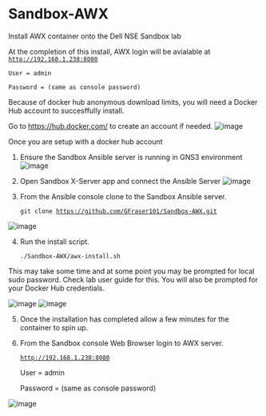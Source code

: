 # Sandbox-AWX
Install AWX container onto the Dell NSE Sandbox lab

At the completion of this install, AWX login will be avialable at
    <code>http://192.168.1.238:8080</code> 

    User = admin

    Password = (same as console password)
    
Because of docker hub anonymous download limits, you will need a Docker Hub account to succesffully install.

Go to https://hub.docker.com/ to create an account if needed.
![image](https://user-images.githubusercontent.com/16183399/158133591-60b78b9b-9772-4c4d-9950-39dafa2ba16c.png)


Once you are setup with a docker hub account

1. Ensure the Sandbox Ansible server is running in GNS3 environment
![image](https://user-images.githubusercontent.com/16183399/158134021-12344cf3-e4bd-49d7-86e4-434210ed808e.png)


2. Open Sandbox X-Server app and connect the Ansible Server
![image](https://user-images.githubusercontent.com/16183399/158134334-029e5b46-8d04-4e74-88c4-9d8c29225731.png)


3. From the Ansible console clone to the Sandbox Ansible server. 

    <code>git clone https://github.com/GFraser101/Sandbox-AWX.git</code>


![image](https://user-images.githubusercontent.com/16183399/158134574-b6dca161-35c7-4fa3-9b89-b0e999e94199.png)

4. Run the install script.   
    
    <code>./Sandbox-AWX/awx-install.sh</code>

This may take some time and at some point you may be prompted for local sudo password. Check lab user guide for this.
You will also be prompted for your Docker Hub credentials.


![image](https://user-images.githubusercontent.com/16183399/158135048-0482604c-9e43-4e99-9574-b332ce4688c5.png)
![image](https://user-images.githubusercontent.com/16183399/158321502-c77275b5-0f34-4ba5-bab3-d8bed16561a9.png)



5. Once the installation has completed allow a few minutes for the container to spin up.
    
6. From the Sandbox console Web Browser login to AWX server. 

    <code>http://192.168.1.238:8080</code> 

    User = admin

    Password = (same as console password)

![image](https://user-images.githubusercontent.com/16183399/158139142-d2226336-3c87-429a-b73a-390e433e8e6d.png)

